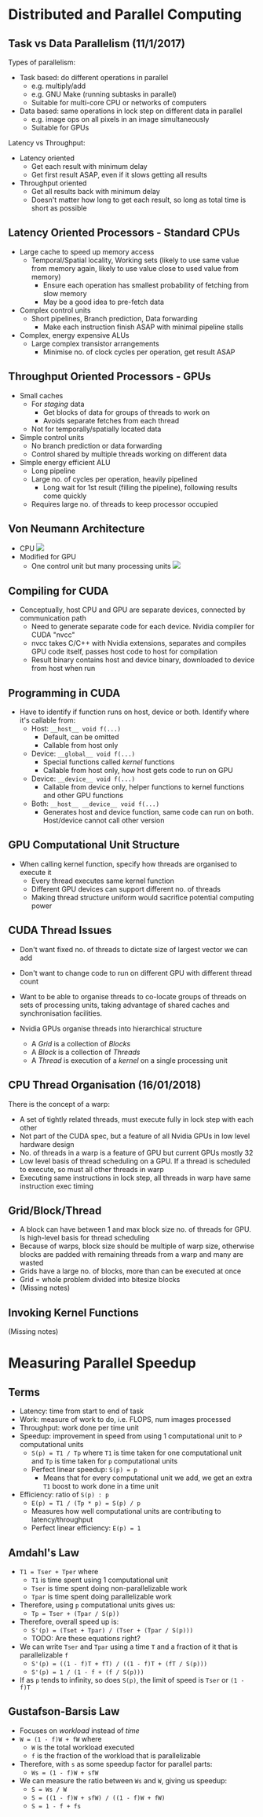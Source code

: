 # Distributed and Parallel Computing

## Task vs Data Parallelism (11/1/2017)
Types of parallelism:
- Task based: do different operations in parallel
  - e.g. multiply/add
  - e.g. GNU Make (running subtasks in parallel)
  - Suitable for multi-core CPU or networks of computers
- Data based: same operations in lock step on different data in parallel
  - e.g. image ops on all pixels in an image simultaneously
  - Suitable for GPUs

Latency vs Throughput:
- Latency oriented
  - Get each result with minimum delay
  - Get first result ASAP, even if it slows getting all results
- Throughput oriented
  - Get all results back with minimum delay
  - Doesn't matter how long to get each result, so long as total time is short as possible

## Latency Oriented Processors - Standard CPUs
- Large cache to speed up memory access
  - Temporal/Spatial locality, Working sets (likely to use same value from memory again, likely to use value close to used value from memory)
    - Ensure each operation has smallest probability of fetching from slow memory
    - May be a good idea to pre-fetch data
- Complex control units
  - Short pipelines, Branch prediction, Data forwarding
    - Make each instruction finish ASAP with minimal pipeline stalls
- Complex, energy expensive ALUs
  - Large complex transistor arrangements
    - Minimise no. of clock cycles per operation, get result ASAP

## Throughput Oriented Processors - GPUs
- Small caches
  - For _staging_ data
    - Get blocks of data for groups of threads to work on
    - Avoids separate fetches from each thread
  - Not for temporally/spatially located data
- Simple control units
  - No branch prediction or data forwarding
  - Control shared by multiple threads working on different data
- Simple energy efficient ALU
  - Long pipeline
  - Large no. of cycles per operation, heavily pipelined
    - Long wait for 1st result (filling the pipeline), following results come quickly
  - Requires large no. of threads to keep processor occupied

## Von Neumann Architecture
- CPU
![](https://i.imgur.com/97AvFWj.png)
- Modified for GPU
  - One control unit but many processing units
![](https://i.imgur.com/8tV9eRa.png)

## Compiling for CUDA
- Conceptually, host CPU and GPU are separate devices, connected by communication path
  - Need to generate separate code for each device. Nvidia compiler for CUDA "nvcc"
  - nvcc takes C/C++ with Nvidia extensions, separates and compiles GPU code itself, passes host code to host for compilation
  - Result binary contains host and device binary, downloaded to device from host when run

## Programming in CUDA
- Have to identify if function runs on host, device or both. Identify where it's callable from:
  - Host: `__host__ void f(...)`
    - Default, can be omitted
    - Callable from host only
  - Device: `__global__ void f(...)`
    - Special functions called _kernel_ functions
    - Callable from host only, how host gets code to run on GPU
  - Device: `__device__ void f(...)`
    - Callable from device only, helper functions to kernel functions and other GPU functions
  - Both: `__host__ __device__ void f(...)`
    - Generates host and device function, same code can run on both. Host/device cannot call other version

## GPU Computational Unit Structure
- When calling kernel function, specify how threads are organised to execute it
  - Every thread executes same kernel function
  - Different GPU devices can support different no. of threads
  - Making thread structure uniform would sacrifice potential computing power

## CUDA Thread Issues
- Don't want fixed no. of threads to dictate size of largest vector we can add
- Don't want to change code to run on different GPU with different thread count
- Want to be able to organise threads to co-locate groups of threads on sets of processing units, taking advantage of shared caches and synchronisation facilities.


- Nvidia GPUs organise threads into hierarchical structure
  - A _Grid_ is a collection of _Blocks_
  - A _Block_ is a collection of _Threads_
  - A _Thread_ is execution of a _kernel_ on a single processing unit

## CPU Thread Organisation (16/01/2018)
There is the concept of a warp:
- A set of tightly related threads, must execute fully in lock step with each other
- Not part of the CUDA spec, but a feature of all Nvidia GPUs in low level hardware design
- No. of threads in a warp is a feature of GPU but current GPUs mostly 32
- Low level basis of thread scheduling on a GPU. If a thread is scheduled to execute, so must all other threads in warp
- Executing same instructions in lock step, all threads in warp have same instruction exec timing

## Grid/Block/Thread
- A block can have between 1 and max block size no. of threads for GPU. Is high-level basis for thread scheduling
- Because of warps, block size should be multiple of warp size, otherwise blocks are padded with remaining threads from a warp and many are wasted
- Grids have a large no. of blocks, more than can be executed at once
- Grid = whole problem divided into bitesize blocks
- (Missing notes)

## Invoking Kernel Functions
(Missing notes)

# Measuring Parallel Speedup

## Terms
- Latency: time from start to end of task
- Work: measure of work to do, i.e. FLOPS, num images processed
- Throughput: work done per time unit
- Speedup: improvement in speed from using 1 computational unit to `P` computational units
  - `S(p) = T1 / Tp` where `T1` is time taken for one computational unit and `Tp` is time taken for `p` computational units
  - Perfect linear speedup: `S(p) = p`
    - Means that for every computational unit we add, we get an extra `T1` boost to work done in a time unit
- Efficiency: ratio of `S(p) : p`
  - `E(p) = T1 / (Tp * p) = S(p) / p`
  - Measures how well computational units are contributing to latency/throughput
  - Perfect linear efficiency: `E(p) = 1`

## Amdahl's Law
- `T1 = Tser + Tper` where
  - `T1` is time spent using 1 computational unit
  - `Tser` is time spent doing non-parallelizable work
  - `Tpar` is time spent doing parallelizable work
- Therefore, using `p` computational units gives us:
  - `Tp = Tser + (Tpar / S(p))`
- Therefore, overall speed up is:
  - `S'(p) = (Tset + Tpar) / (Tser + (Tpar / S(p)))`
  - TODO: Are these equations right?
- We can write `Tser` and `Tpar` using a time `T` and a fraction of it that is parallelizable `f`
  - `S'(p) = ((1 - f)T + fT) / ((1 - f)T + (fT / S(p)))`
  - `S'(p) = 1 / (1 - f + (f / S(p)))`
- If as `p` tends to infinity, so does `S(p)`, the limit of speed is `Tser` or `(1 - f)T`

## Gustafson-Barsis Law
- Focuses on _workload_ instead of _time_
- `W = (1 - f)W + fW` where
  - `W` is the total workload executed
  - `f` is the fraction of the workload that is parallelizable
- Therefore, with `s` as some speedup factor for parallel parts:
  - `Ws = (1 - f)W + sfW`
- We can measure the ratio between `Ws` and `W`, giving us speedup:
  - `S = Ws / W`
  - `S = ((1 - f)W + sfW) / ((1 - f)W + fW)`
  - `S = 1 - f + fs`

